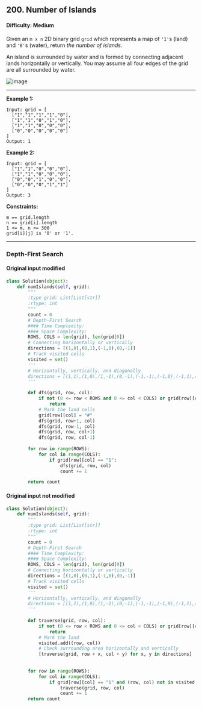 ## 200. Number of Islands

#### Difficulty: Medium

Given an ```m x n``` 2D binary grid ```grid``` which represents a map of ```'1'```s (land) and ```'0'```s (water), return _the number of islands_.

An island is surrounded by water and is formed by connecting adjacent lands horizontally or vertically. You may assume all four edges of the grid are all surrounded by water.

![image](https://user-images.githubusercontent.com/35042430/206580128-1aa4a5fc-b0dd-499f-875f-c1fe534598c4.png)

---

__Example 1:__

```
Input: grid = [
  ["1","1","1","1","0"],
  ["1","1","0","1","0"],
  ["1","1","0","0","0"],
  ["0","0","0","0","0"]
]
Output: 1
```

__Example 2:__

```
Input: grid = [
  ["1","1","0","0","0"],
  ["1","1","0","0","0"],
  ["0","0","1","0","0"],
  ["0","0","0","1","1"]
]
Output: 3
```

__Constraints:__

```
m == grid.length
n == grid[i].length
1 <= m, n <= 300
grid[i][j] is '0' or '1'.
```

---

### Depth-First Search

#### Original input modified

```Python
class Solution(object):
    def numIslands(self, grid):
        """
        :type grid: List[List[str]]
        :rtype: int
        """        
        count = 0
        # Depth-First Search
        #### Time Complexity:
        #### Space Complexity:
        ROWS, COLS = len(grid), len(grid[0])
        # Connecting horizontally or vertically
        directions = [(1,0),(0,1),(-1,0),(0,-1)]
        # Track visited cells
        visited = set()
        '''
        # Horizontally, vertically, and diagonally
        directions = [(1,1),(1,0),(1,-1),(0,-1),(-1,-1),(-1,0),(-1,1),(0,1)]
        '''

        def dfs(grid, row, col):
            if not (0 <= row < ROWS and 0 <= col < COLS) or grid[row][col] != "1":
                return
            # Mark the land cells
            grid[row][col] = "#"
            dfs(grid, row+1, col)
            dfs(grid, row-1, col)
            dfs(grid, row, col+1)
            dfs(grid, row, col-1)
            
        for row in range(ROWS):
            for col in range(COLS):
                if grid[row][col] == "1":
                    dfs(grid, row, col)
                    count += 1

        return count
```

#### Original input not modified

```Python
class Solution(object):
    def numIslands(self, grid):
        """
        :type grid: List[List[str]]
        :rtype: int
        """        
        count = 0
        # Depth-First Search
        #### Time Complexity:
        #### Space Complexity:
        ROWS, COLS = len(grid), len(grid[0])
        # Connecting horizontally or vertically
        directions = [(1,0),(0,1),(-1,0),(0,-1)]
        # Track visited cells
        visited = set()
        '''
        # Horizontally, vertically, and diagonally
        directions = [(1,1),(1,0),(1,-1),(0,-1),(-1,-1),(-1,0),(-1,1),(0,1)]
        '''
        
        def traverse(grid, row, col):
            if not (0 <= row < ROWS and 0 <= col < COLS) or grid[row][col] != "1" or (row, col) in visited:
                return
            # Mark the land
            visited.add((row, col))
            # Check surrounding area horizontally and vertically
            [traverse(grid, row + x, col + y) for x, y in directions]
        
        
        for row in range(ROWS):
            for col in range(COLS):
                if grid[row][col] == "1" and (row, col) not in visited:
                    traverse(grid, row, col)
                    count += 1
        return count
```

